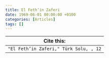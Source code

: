 ```yaml
---
title: El Feth’in Zaferi
date: 1969-06-01 00:00:00 +0100
categories: [Articles]
tags: []
---
```




| Cite this:   |
|--------|
| ```"El Feth’in Zaferi," Türk Solu, , 12```

 